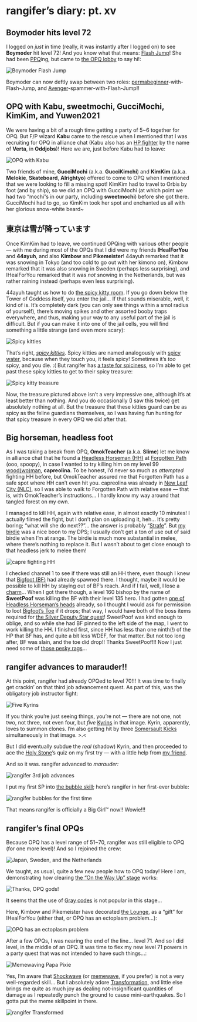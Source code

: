 # rangifer’s diary: pt. xv

## Boymoder hits level 72

I logged on _just_ in time (really, it was instantly after I logged on) to see **Boymoder** hit level 72! And you know what that means: [Flash Jump](https://maplelegends.com/lib/skill?id=4111006)! She had been [PPQ](https://maplelegends.com/lib/map?id=251010404)ing, but came to [the OPQ lobby](https://maplelegends.com/lib/map?id=200080101) to say hi!:

![Boymoder Flash Jump](boymoder-fj.png "Boymoder Flash Jump")

Boymoder can now deftly swap between two roles: [permabeginner](https://oddjobs.codeberg.page/odd-jobs.html#permabeginner)-with-Flash-Jump, and [Avenger](https://maplelegends.com/lib/skill?id=4111005)-spammer-with-Flash-Jump!!

## OPQ with Kabu, sweetmochi, GucciMochi, KimKim, and Yuwen2021

We were having a bit of a rough time getting a party of 5~6 together for OPQ. But F/P wizard **Kabu** came to the rescue when I mentioned that I was recruiting for OPQ in alliance chat (Kabu also has an [HP fighter](https://oddjobs.codeberg.page/odd-jobs.html#hp-warrior) by the name of **Verta**, in **Oddjobs**)! Here we are, just before Kabu had to leave:

![OPQ with Kabu](opq-with-kabu.png "OPQ with Kabu")

Two friends of mine, **GucciMochi** (a.k.a. **GucciKimchi**) and **KimKim** (a.k.a. **Melokie**, **Skateboard**, **Alrightyo**) offered to come to OPQ when I mentioned that we were looking to fill a missing spot! KimKim had to travel to Orbis by foot (and by ship), so we did an OPQ with GucciMochi (at which point we had two “mochi”s in our party, including **sweetmochi**) before she got there. GucciMochi had to go, so KimKim took her spot and enchanted us all with her glorious snow-white beard~

## 東京は雪が降っています

Once KimKim had to leave, we continued OPQing with various other people — with me during most of the OPQs that I did were my friends **IHealForYou** and **44ayuh**, and also **Kimbow** and **Pikemeister**! 44ayuh remarked that it was snowing in Tokyo (and too cold to go out with her kimono on), Kimbow remarked that it was also snowing in Sweden (perhaps less surprising), and IHealForYou remarked that it was _not_ snowing in the Netherlands, but was rather raining instead (perhaps even less surprising).

44ayuh taught us how to do [the spicy kitty room](https://maplelegends.com/lib/map?id=920010900). If you go down below the Tower of Goddess itself, you enter the jail… If that sounds miserable, well, it kind of is. It’s completely dark (you can only see things within a smol radius of yourself), there’s moving spikes and other assorted booby traps everywhere, and thus, making your way to any useful part of the jail is difficult. But if you can make it into one of the jail cells, you will find something a little strange (and even more scary):

![Spicy kitties](spicy-kitties.png "Spicy kitties")

That’s right, [_spicy kitties_](https://maplelegends.com/lib/monster?id=9300044). Spicy kitties are named analogously with [spicy water](https://en.wikipedia.org/wiki/Lava), because when they touch you, it feels spicy! Sometimes it’s _too_ spicy, and you die. :( But rangifer has [a taste for spiciness][hp], so I’m able to get past these spicy kitties to get to their spicy treasure:

![Spicy kitty treasure](spicy-kitty-treasure.png "Spicy kitty treasure")

Now, the treasure pictured above isn’t a very impressive one, although it’s at least better than nothing. And you do occasionally (I saw this twice) get absolutely nothing at all. But the treasure that these kitties guard can be as spicy as the feline guardians themselves, so I was having fun hunting for that spicy treasure in every OPQ we did after that.

## Big horseman, headless foot

As I was taking a break from OPQ, **OmokTeacher** (a.k.a. **Slime**) let me know in alliance chat that he found a [Headless Horseman (HH)](https://maplelegends.com/lib/monster?id=9400549) at [Forgotten Path](https://maplelegends.com/lib/map?id=610010005) (ooo, spoopy), in case I wanted to try killing him on my level 99 [wood(wo)man](https://oddjobs.codeberg.page/odd-jobs.html#woodsman), **capreolina**. To be honest, I’d never so much as _attempted_ fighting HH before, but OmokTeacher assured me that Forgotten Path has a safe spot where HH can’t even hit you. capreolina was already in [New Leaf City (NLC)](https://maplelegends.com/lib/map?id=600000000), so I was able to walk to Forgotten Path with relative ease — that is, with OmokTeacher’s instructions… I hardly know my way around that tangled forest on my own.

I managed to kill HH, again with relative ease, in almost exactly 10 minutes! I actually filmed the fight, but I don’t plan on uploading it, heh… It’s pretty boring; “what will she do next??”… the answer is probably “[Strafe](https://maplelegends.com/lib/skill?id=3111006)”. But [my birdie](https://maplelegends.com/lib/skill?id=3111005) was a nice boon to my DPS; I usually don’t get a ton of use out of said birdie when I’m at range. The birdie is much more substantial in melee, where there’s nothing to replace it. But I wasn’t about to get close enough to that headless jerk to melee them!

![capre fighting HH](capre-fighting-hh.png "capre fighting HH")

I checked channel 1 to see if there was still an HH there, even though I knew that [Bigfoot (BF)](https://maplelegends.com/lib/monster?id=9400575) had already spawned there. I thought, maybe it would be possible to kill HH by staying out of BF’s reach. And if I fail, well, I lose a [charm](https://maplelegends.com/lib/cash?id=5130000)… When I got there though, a level 160 bishop by the name of **SweetPoof** was killing the BF with their level 135 hero. I had gotten [one of Headless Horseman’s heads](https://maplelegends.com/lib/etc?id=4031903) already, so I thought I would ask for permission to loot [Bigfoot’s Toe](https://maplelegends.com/lib/etc?id=4032013) if it drops; that way, I would have both of the boss items required for [the Silver Deputy Star quest](https://bbb.hidden-street.net/quest/masteria/bounty-hunter)! SweetPoof was kind enough to oblige, and so while she had BF pinned to the left side of the map, I went to work killing the HH. I finished first, since HH has less than one ninth(!) of the HP that BF has, and quite a bit less WDEF, for that matter. But not too long after, BF was slain, and the toe did drop!! Thanks SweetPoof!!! Now I just need some of [those pesky rags](https://maplelegends.com/lib/etc?id=4032011)…

## rangifer advances to marauder!!

At this point, rangifer had already OPQed to level 70!!! It was time to finally get crackin’ on that third job advancement quest. As part of this, was the obligatory job instructor fight:

![Five Kyrins](five-kyrins.png "Five Kyrins")

If you think you’re just seeing things, you’re not — there are not one, not two, not three, not even four, but _five_ [Kyrins](https://maplelegends.com/lib/monster?id=9001004) in that image. Kyrin, apparently, loves to summon clones. I’m also getting hit by three [Somersault Kicks](https://maplelegends.com/lib/skill?id=5001002) simultaneously in that image. >.<

But I did eventually subdue the _real_ (shadow) Kyrin, and then proceeded to ace the [Holy Stone](https://maplelegends.com/lib/npc?id=2030006)’s quiz on my first try — with a little help from [my friend](https://maplelegends.com/lib/).

And so it was. rangifer advanced to _marauder:_

![rangifer 3rd job advances](rangifer-3rd-job-advances.png "rangifer 3rd job advances")

I put my first SP into [the bubble skill](https://maplelegends.com/lib/skill?id=5110001); here’s rangifer in her first-ever bubble:

![rangifer bubbles for the first time](rangifer-bubbles-for-the-first-time.png "rangifer bubbles for the first time")

That means rangifer is officially a Big Girl™ now!! Wowie!!!

## rangifer’s final OPQs

Because OPQ has a level range of 51~70, rangifer was still eligible to OPQ (for one more level)! And so I rejoined the crew:

![Japan, Sweden, and the Netherlands](japan-sweden-and-the-netherlands.png "Japan, Sweden, and the Netherlands")

We taught, as usual, quite a few new people how to OPQ today! Here I am, demonstrating how clearing [the “On the Way Up” stage](https://maplelegends.com/lib/map?id=920010700) works:

![Thanks, OPQ gods!](thanks-opq-gods.png "Thanks, OPQ gods!")

It seems that the use of [Gray codes](https://en.wikipedia.org/wiki/Gray_code) is not popular in this stage…

Here, Kimbow and Pikemeister have decorated [the Lounge](https://maplelegends.com/lib/map?id=920010600), as a “gift” for IHealForYou (either that, or OPQ has an ectoplasm problem…):

![OPQ has an ectoplasm problem](opq-has-an-ectoplasm-problem.png "OPQ has an ectoplasm problem")

After a few OPQs, I was nearing the end of the line… level 71. And so I did level, in the middle of an OPQ. It was time to flex my new level 71 powers in a party quest that was not intended to have such things…:

![Memewaving Papa Pixie](memewaving-papa-pixie.png "Memewaving Papa Pixie")

Yes, I’m aware that [Shockwave](https://maplelegends.com/lib/skill?id=5111006) (or [memewave](https://forum.maplelegends.com/index.php?threads/a-buccaneers-field-guide-2020.34735/), if you prefer) is not a very well-regarded skill… But I absolutely adore [Transformation](https://maplelegends.com/lib/skill?id=5111005), and little else brings me quite as much joy as dealing not-insignificant quantities of damage as I repeatedly punch the ground to cause mini-earthquakes. So I gotta put the meme skillpoint in there.

![rangifer Transformed](rangifer-transformed.png "rangifer Transformed")

[hp]: https://en.wikipedia.org/wiki/Health_(game_terminology)

